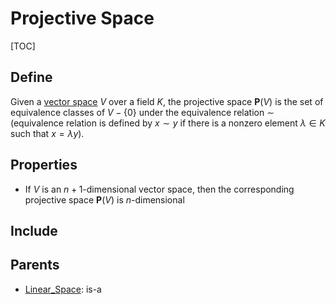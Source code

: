 # Projective Space

[TOC]

## Define

Given a [vector space](./Linear_Space.md) $V$ over a field $K$, the projective space $\mathbf P(V)$ is the set of equivalence classes of $V - \{0\}$ under the equivalence relation $\sim$ (equivalence relation is defined by $x \sim y$ if there is a nonzero element $\lambda \in K$ such that $x = λy$).

## Properties

- If $V$ is an $n+1$-dimensional vector space, then the corresponding projective space $\mathbf P(V)$ is $n$-dimensional

## Include

## Parents

- [Linear_Space](./Linear_Space.md): is-a

